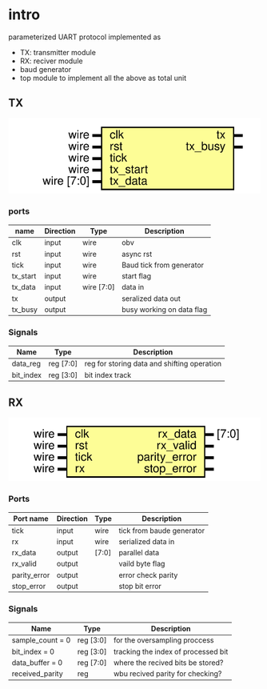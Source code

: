 # intro
parameterized UART protocol implemented as
- TX: transmitter module
- RX: reciver module
- baud generator 
- top module to implement all the above as total unit

## TX
![Diagram](./exports/uart_tx_fsm.svg "TX")
### ports

| name | Direction | Type       | Description               |
| --------- | --------- | ---------- | ------------------------- |
| clk       | input     | wire       | obv                       |
| rst       | input     | wire       | async rst                 |
| tick      | input     | wire       | Baud tick from generator  |
| tx_start  | input     | wire       | start flag                |
| tx_data   | input     | wire [7:0] | data in                   |
| tx        | output    |            | seralized data out        |
| tx_busy   | output    |            | busy working on data flag |
### Signals

| Name         | Type      | Description                                 |
| ------------ | --------- | ------------------------------------------- |
| data_reg     | reg [7:0] | reg for storing data and shifting operation |
| bit_index    | reg [3:0] | bit index track                             |

## RX
![Diagram](./exports/uart_rx_fsm.svg "RX")
### Ports

| Port name    | Direction | Type  | Description               |
| ------------ | --------- | ----- | ------------------------- |
| tick         | input     | wire  | tick from baude generator |
| rx           | input     | wire  | serialized data in        |
| rx_data      | output    | [7:0] | parallel data             |
| rx_valid     | output    |       | vaild byte flag           |
| parity_error | output    |       | error check  parity       |
| stop_error   | output    |       | stop bit error            |

### Signals

| Name             | Type      | Description                       |
| ---------------- | --------- | --------------------------------- |
| sample_count = 0 | reg [3:0] | for the oversampling proccess     |
| bit_index = 0    | reg [3:0] |       tracking the index of processed bit|
| data_buffer = 0  | reg [7:0] | where the recived bits be stored? |
| received_parity  | reg       | wbu recived parity for checking?  |

